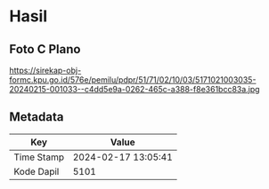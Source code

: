 # Hasil

## Foto C Plano

https://sirekap-obj-formc.kpu.go.id/576e/pemilu/pdpr/51/71/02/10/03/5171021003035-20240215-001033--c4dd5e9a-0262-465c-a388-f8e361bcc83a.jpg


## Metadata

| Key        | Value               |
| ---------- | ------------------- |
| Time Stamp | 2024-02-17 13:05:41 |
| Kode Dapil | 5101                |



